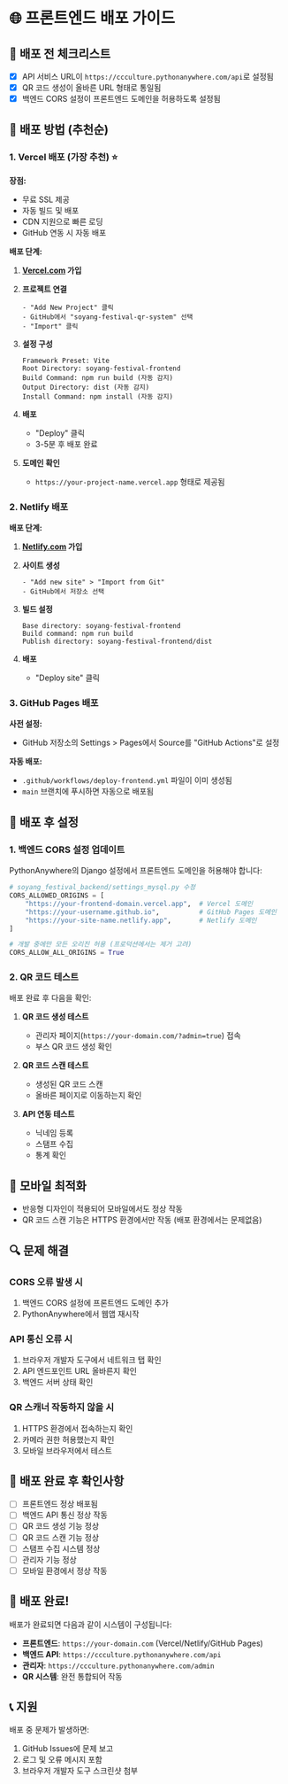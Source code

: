 # 🌐 프론트엔드 배포 가이드

## 🎯 배포 전 체크리스트

- [x] API 서비스 URL이 `https://ccculture.pythonanywhere.com/api`로 설정됨
- [x] QR 코드 생성이 올바른 URL 형태로 통일됨
- [x] 백엔드 CORS 설정이 프론트엔드 도메인을 허용하도록 설정됨

## 🚀 배포 방법 (추천순)

### 1. Vercel 배포 (가장 추천) ⭐

**장점:**
- 무료 SSL 제공
- 자동 빌드 및 배포
- CDN 지원으로 빠른 로딩
- GitHub 연동 시 자동 배포

**배포 단계:**

1. **[Vercel.com](https://vercel.com) 가입**

2. **프로젝트 연결**
   ```
   - "Add New Project" 클릭
   - GitHub에서 "soyang-festival-qr-system" 선택
   - "Import" 클릭
   ```

3. **설정 구성**
   ```
   Framework Preset: Vite
   Root Directory: soyang-festival-frontend
   Build Command: npm run build (자동 감지)
   Output Directory: dist (자동 감지)
   Install Command: npm install (자동 감지)
   ```

4. **배포**
   - "Deploy" 클릭
   - 3-5분 후 배포 완료

5. **도메인 확인**
   - `https://your-project-name.vercel.app` 형태로 제공됨

### 2. Netlify 배포

**배포 단계:**

1. **[Netlify.com](https://netlify.com) 가입**

2. **사이트 생성**
   ```
   - "Add new site" > "Import from Git"
   - GitHub에서 저장소 선택
   ```

3. **빌드 설정**
   ```
   Base directory: soyang-festival-frontend
   Build command: npm run build
   Publish directory: soyang-festival-frontend/dist
   ```

4. **배포**
   - "Deploy site" 클릭

### 3. GitHub Pages 배포

**사전 설정:**
- GitHub 저장소의 Settings > Pages에서 Source를 "GitHub Actions"로 설정

**자동 배포:**
- `.github/workflows/deploy-frontend.yml` 파일이 이미 생성됨
- `main` 브랜치에 푸시하면 자동으로 배포됨

## 🔧 배포 후 설정

### 1. 백엔드 CORS 설정 업데이트

PythonAnywhere의 Django 설정에서 프론트엔드 도메인을 허용해야 합니다:

```python
# soyang_festival_backend/settings_mysql.py 수정
CORS_ALLOWED_ORIGINS = [
    "https://your-frontend-domain.vercel.app",  # Vercel 도메인
    "https://your-username.github.io",          # GitHub Pages 도메인
    "https://your-site-name.netlify.app",       # Netlify 도메인
]

# 개발 중에만 모든 오리진 허용 (프로덕션에서는 제거 고려)
CORS_ALLOW_ALL_ORIGINS = True
```

### 2. QR 코드 테스트

배포 완료 후 다음을 확인:

1. **QR 코드 생성 테스트**
   - 관리자 페이지(`https://your-domain.com/?admin=true`) 접속
   - 부스 QR 코드 생성 확인

2. **QR 코드 스캔 테스트**
   - 생성된 QR 코드 스캔
   - 올바른 페이지로 이동하는지 확인

3. **API 연동 테스트**
   - 닉네임 등록
   - 스탬프 수집
   - 통계 확인

## 📱 모바일 최적화

- 반응형 디자인이 적용되어 모바일에서도 정상 작동
- QR 코드 스캔 기능은 HTTPS 환경에서만 작동 (배포 환경에서는 문제없음)

## 🔍 문제 해결

### CORS 오류 발생 시
1. 백엔드 CORS 설정에 프론트엔드 도메인 추가
2. PythonAnywhere에서 웹앱 재시작

### API 통신 오류 시
1. 브라우저 개발자 도구에서 네트워크 탭 확인
2. API 엔드포인트 URL 올바른지 확인
3. 백엔드 서버 상태 확인

### QR 스캐너 작동하지 않을 시
1. HTTPS 환경에서 접속하는지 확인
2. 카메라 권한 허용했는지 확인
3. 모바일 브라우저에서 테스트

## 📝 배포 완료 후 확인사항

- [ ] 프론트엔드 정상 배포됨
- [ ] 백엔드 API 통신 정상 작동
- [ ] QR 코드 생성 기능 정상
- [ ] QR 코드 스캔 기능 정상
- [ ] 스탬프 수집 시스템 정상
- [ ] 관리자 기능 정상
- [ ] 모바일 환경에서 정상 작동

## 🎉 배포 완료!

배포가 완료되면 다음과 같이 시스템이 구성됩니다:

- **프론트엔드**: `https://your-domain.com` (Vercel/Netlify/GitHub Pages)
- **백엔드 API**: `https://ccculture.pythonanywhere.com/api`
- **관리자**: `https://ccculture.pythonanywhere.com/admin`
- **QR 시스템**: 완전 통합되어 작동

## 📞 지원

배포 중 문제가 발생하면:
1. GitHub Issues에 문제 보고
2. 로그 및 오류 메시지 포함
3. 브라우저 개발자 도구 스크린샷 첨부
